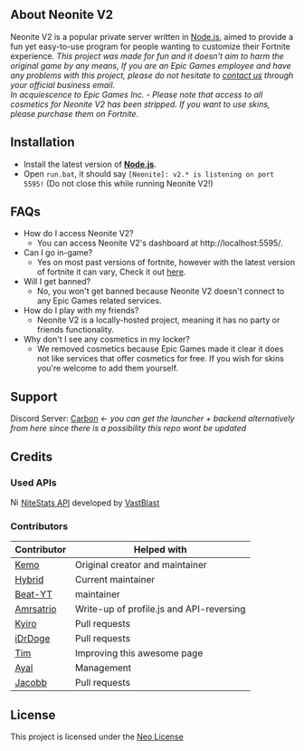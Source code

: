 <!-- PROJECT SHIELDS -->
<!--
*** I'm using markdown "reference style" links for readability.
*** Reference links are enclosed in brackets [ ] instead of parentheses ( ).
*** See the bottom of this document for the declaration of the reference variables
*** for contributors-url, forks-url, etc. This is an optional, concise syntax you may use.
*** https://www.markdownguide.org/basic-syntax/#reference-style-links
-->

<!-- PROJECT LOGO -->

<!-- ABOUT NEONITEV2 -->
## About Neonite V2

Neonite V2 is a popular private server written in [Node.js](https://nodejs.org/en/download/current/), aimed to provide a fun yet easy-to-use program for people wanting to customize their Fortnite experience.
_This project was made for fun and it doesn't aim to harm the original game by any means, If you are an Epic Games employee and have any problems with this project, please do not hesitate to [contact us](#contact) through your official business email._ <br>
_In acquiescence to Epic Games Inc. - Please note that access to all cosmetics for Neonite V2 has been stripped. If you want to use skins, please purchase them on Fortnite._

<!-- INSTALL -->
## Installation

- Install the latest version of **[Node.js](https://nodejs.org/en/download/current/)**. 
- Open `run.bat`, it should say `[Neonite]: v2.* is listening on port 5595!` (Do not close this while running Neonite V2!)	
<!-- FAQs -->
## FAQs

 * How do I access Neonite V2?
   * You can access Neonite V2's dashboard at http://localhost:5595/.
 * Can I go in-game?
   * Yes on most past versions of fortnite, however with the latest version of fortnite it can vary, Check it out [here](https://discord.gg/carbon-897532507048796210).
 * Will I get banned?
   * No, you won't get banned because Neonite V2 doesn't connect to any Epic Games related services.
 * How do I play with my friends?
   * Neonite V2 is a locally-hosted project, meaning it has no party or friends functionality.
 * Why don't I see any cosmetics in my locker?
   * We removed cosmetics because Epic Games made it clear it does not like services that offer cosmetics for free. If you wish for skins you're welcome to add them yourself.

<!-- CONTACT -->
## Support
Discord Server: [Carbon](https://discord.gg/carbon-897532507048796210) <- *you can get the launcher + backend alternatively from here since there is a possibility this repo wont be updated*


<!-- CREDITS -->
## Credits

### Used APIs
<img src="https://api.nitestats.com/v1/static/ns-logo.png" width="15" title="NiteStats-API"> [NiteStats API](https://nitestats.com/) developed by [VastBlast](https://github.com/VastBlast)

### Contributors

| Contributor | Helped with |
| ----------- | ----------- |
| [Kemo](https://github.com/kem0o)  | Original creator and maintainer |
| [Hybrid](https://github.com/HybridFNBR)   | Current maintainer |
| [Beat-YT](https://github.com/Beat-YT)   | maintainer |
| [Amrsatrio](https://github.com/Amrsatrio)  | Write-up of profile.js and API-reversing |
| [Kyiro](https://github.com/Kyiro)   | Pull requests |
| [iDrDoge](https://github.com/iDrDoge)   | Pull requests |
| [Tim](https://github.com/timjans01)   | Improving this awesome page |
| [Ayal](https://github.com/AyalX)   | Management |
| [Jacobb](https://github.com/Jacobb626)   | Pull requests |



<!-- LICENSE -->
## License

This project is licensed under the [Neo License](https://github.com/NeoniteDev/NeoniteV2/blob/main/LICENSE)
